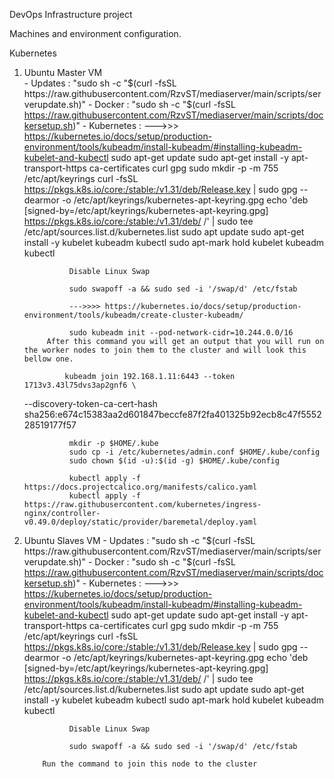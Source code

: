 DevOps Infrastructure project 

Machines and environment configuration. 

Kubernetes 

  1. Ubuntu Master VM  
    - Updates : "sudo sh -c "$(curl -fsSL https://raw.githubusercontent.com/RzvST/mediaserver/main/scripts/serverupdate.sh)"
    - Docker : "sudo sh -c "$(curl -fsSL https://raw.githubusercontent.com/RzvST/mediaserver/main/scripts/dockersetup.sh)"
    - Kubernetes :  --->>> https://kubernetes.io/docs/setup/production-environment/tools/kubeadm/install-kubeadm/#installing-kubeadm-kubelet-and-kubectl
                   sudo apt-get update
                   sudo apt-get install -y apt-transport-https ca-certificates curl gpg
                   sudo mkdir -p -m 755 /etc/apt/keyrings
                   curl -fsSL https://pkgs.k8s.io/core:/stable:/v1.31/deb/Release.key | sudo gpg --dearmor -o /etc/apt/keyrings/kubernetes-apt-keyring.gpg
                   echo 'deb [signed-by=/etc/apt/keyrings/kubernetes-apt-keyring.gpg] https://pkgs.k8s.io/core:/stable:/v1.31/deb/ /' | sudo tee /etc/apt/sources.list.d/kubernetes.list
                   sudo apt update
                   sudo apt-get install -y kubelet kubeadm kubectl
                   sudo apt-mark hold kubelet kubeadm kubectl

                   Disable Linux Swap

                   sudo swapoff -a && sudo sed -i '/swap/d' /etc/fstab

                   --->>>> https://kubernetes.io/docs/setup/production-environment/tools/kubeadm/create-cluster-kubeadm/

                   sudo kubeadm init --pod-network-cidr=10.244.0.0/16
              After this command you will get an output that you will run on the worker nodes to join them to the cluster and will look this bellow one.    
              
                  kubeadm join 192.168.1.11:6443 --token 1713v3.43l75dvs3ap2gnf6 \
        --discovery-token-ca-cert-hash sha256:e674c15383aa2d601847beccfe87f2fa401325b92ecb8c47f555228519177f57


                   mkdir -p $HOME/.kube
                   sudo cp -i /etc/kubernetes/admin.conf $HOME/.kube/config
                   sudo chown $(id -u):$(id -g) $HOME/.kube/config

                   kubectl apply -f https://docs.projectcalico.org/manifests/calico.yaml
                   kubectl apply -f https://raw.githubusercontent.com/kubernetes/ingress-nginx/controller-v0.49.0/deploy/static/provider/baremetal/deploy.yaml

     

  3. Ubuntu Slaves VM
    - Updates : "sudo sh -c "$(curl -fsSL https://raw.githubusercontent.com/RzvST/mediaserver/main/scripts/serverupdate.sh)"
    - Docker : "sudo sh -c "$(curl -fsSL https://raw.githubusercontent.com/RzvST/mediaserver/main/scripts/dockersetup.sh)"
    - Kubernetes :  --->>> https://kubernetes.io/docs/setup/production-environment/tools/kubeadm/install-kubeadm/#installing-kubeadm-kubelet-and-kubectl
                   sudo apt-get update
                   sudo apt-get install -y apt-transport-https ca-certificates curl gpg
                   sudo mkdir -p -m 755 /etc/apt/keyrings
                   curl -fsSL https://pkgs.k8s.io/core:/stable:/v1.31/deb/Release.key | sudo gpg --dearmor -o /etc/apt/keyrings/kubernetes-apt-keyring.gpg
                   echo 'deb [signed-by=/etc/apt/keyrings/kubernetes-apt-keyring.gpg] https://pkgs.k8s.io/core:/stable:/v1.31/deb/ /' | sudo tee /etc/apt/sources.list.d/kubernetes.list
                   sudo apt update
                   sudo apt-get install -y kubelet kubeadm kubectl
                   sudo apt-mark hold kubelet kubeadm kubectl

                   Disable Linux Swap

                   sudo swapoff -a && sudo sed -i '/swap/d' /etc/fstab

             Run the command to join this node to the cluster 

                  
                   

